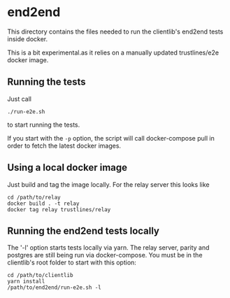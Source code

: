 # end2end

This directory contains the files needed to run the clientlib's end2end tests
inside docker.

This is a bit experimental.as it relies on a manually updated trustlines/e2e docker image.

## Running the tests

Just call

    ./run-e2e.sh

to start running the tests.

If you start with the `-p` option, the script will call docker-compose pull in
order to fetch the latest docker images.

## Using a local docker image

Just build and tag the image locally. For the relay server this looks like

    cd /path/to/relay
    docker build . -t relay
    docker tag relay trustlines/relay

## Running the end2end tests locally

The '-l' option starts tests locally via yarn. The relay server, parity and
postgres are still being run via docker-compose. You must be in the clientlib's
root folder to start with this option:

    cd /path/to/clientlib
    yarn install
    /path/to/end2end/run-e2e.sh -l
